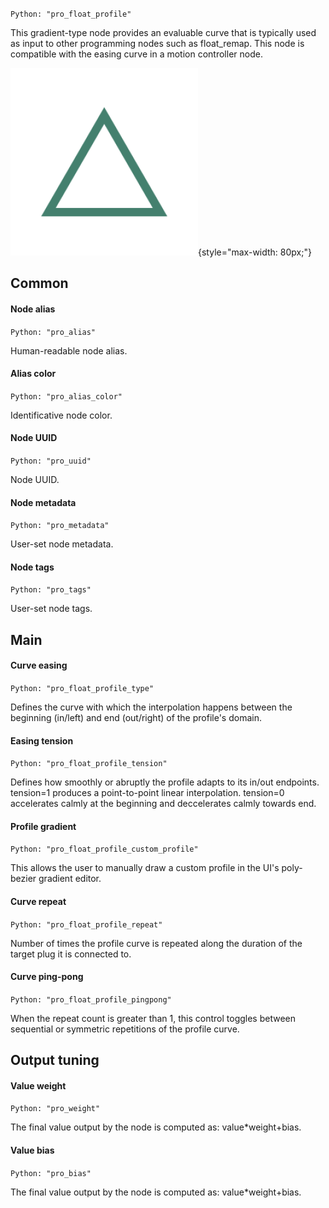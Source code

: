 `Python: "pro_float_profile"`

This gradient-type node provides an evaluable curve that is typically used as input to other programming nodes such as float_remap. This node is compatible with the easing curve in a motion controller node.

![Icon](pro_float_profile_swatch.png "Icon"){style="max-width: 80px;"}

## Common

#### Node alias
`Python: "pro_alias"`

Human-readable node alias.

#### Alias color
`Python: "pro_alias_color"`

Identificative node color.

#### Node UUID
`Python: "pro_uuid"`

Node UUID.

#### Node metadata
`Python: "pro_metadata"`

User-set node metadata.

#### Node tags
`Python: "pro_tags"`

User-set node tags.

## Main

#### Curve easing
`Python: "pro_float_profile_type"`

Defines the curve with which the interpolation happens between the beginning (in/left) and end (out/right) of the profile's domain.

#### Easing tension
`Python: "pro_float_profile_tension"`

Defines how smoothly or abruptly the profile adapts to its in/out endpoints. tension=1 produces a point-to-point linear interpolation. tension=0 accelerates calmly at the beginning and deccelerates calmly towards end.

#### Profile gradient
`Python: "pro_float_profile_custom_profile"`

This allows the user to manually draw a custom profile in the UI's poly-bezier gradient editor.

#### Curve repeat
`Python: "pro_float_profile_repeat"`

Number of times the profile curve is repeated along the duration of the target plug it is connected to.

#### Curve ping-pong
`Python: "pro_float_profile_pingpong"`

When the repeat count is greater than 1, this control toggles between sequential or symmetric repetitions of the profile curve.

## Output tuning

#### Value weight
`Python: "pro_weight"`

The final value output by the node is computed as: value*weight+bias.

#### Value bias
`Python: "pro_bias"`

The final value output by the node is computed as: value*weight+bias.


